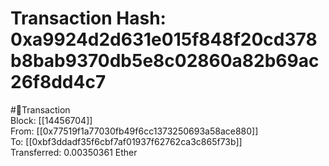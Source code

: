 
Transaction Hash: 0xa9924d2d631e015f848f20cd378b8bab9370db5e8c02860a82b69ac26f8dd4c7
====================================================================================
  
#💸Transaction  
Block: [[14456704]]  
From: [[0x77519f1a77030fb49f6cc1373250693a58ace880]]  
To: [[0xbf3ddadf35f6cbf7af01937f62762ca3c865f73b]]  
Transferred: 0.00350361 Ether